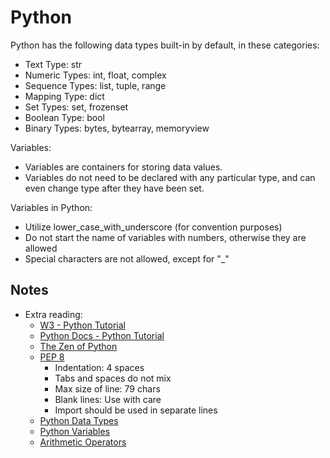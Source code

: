 # Python

Python has the following data types built-in by default, in these categories:

* Text Type: str
* Numeric Types: int, float, complex
* Sequence Types: list, tuple, range
* Mapping Type: dict
* Set Types: set, frozenset
* Boolean Type: bool
* Binary Types: bytes, bytearray, memoryview

Variables:

* Variables are containers for storing data values.
* Variables do not need to be declared with any particular type, and can even change type after they have been set.

Variables in Python:

* Utilize lower_case_with_underscore (for convention purposes)
* Do not start the name of variables with numbers, otherwise they are allowed
* Special characters are not allowed, except for "_"



## Notes

* Extra reading:
  * [W3 - Python Tutorial](https://www.w3schools.com/python/python_intro.asp)
  * [Python Docs - Python Tutorial](https://docs.python.org/3/tutorial/index.html)
  * [The Zen of Python](https://www.python.org/dev/peps/pep-0020/)
  * [PEP 8](https://www.python.org/dev/peps/pep-0008/)
    * Indentation: 4 spaces
    * Tabs and spaces do not mix
    * Max size of line: 79 chars
    * Blank lines: Use with care
    * Import should be used in separate lines
  * [Python Data Types](https://www.w3schools.com/python/python_datatypes.asp)
  * [Python Variables](https://www.w3schools.com/python/python_variables.asp)
  * [Arithmetic Operators](https://www.geeksforgeeks.org/python-operators/)
